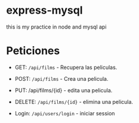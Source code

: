 # express-mysql
this is my practice in node and mysql api

# Peticiones

- GET: `/api/films`  - Recupera las peliculas.
- POST: `/api/films` - Crea una pelicula.
- PUT: /api/films/{id} - edita una pelicula.
- DELETE: `/api/films/{id}` - elimina una pelicula.


- Login: `/api/users/login` - iniciar session

